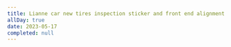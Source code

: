 ```yaml
---
title: Lianne car new tires inspection sticker and front end alignment 755.60
allDay: true
date: 2023-05-17
completed: null
---
```

